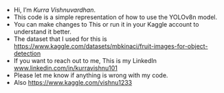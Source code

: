 -  Hi, I’m *Kurra Vishnuvardhan*.
-  This code is a simple representation of how to use the YOLOv8n model.
-  You can make changes to This or run it in your Kaggle account to understand it better.
-  The dataset that I used for this is https://www.kaggle.com/datasets/mbkinaci/fruit-images-for-object-detection
-  If you want to reach out to me, This is my LinkedIn  www.linkedin.com/in/kurravishnu101
-  Please let me know if anything is wrong with my code.
-  Also https://www.kaggle.com/vishnu1233
